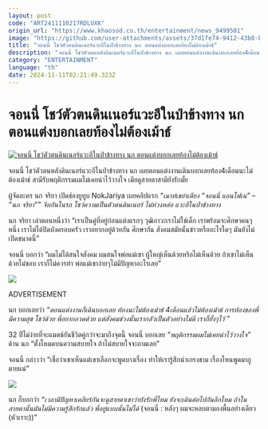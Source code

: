 ```yaml
---
layout: post
code: "ART2411110217RDLUXK"
origin_url: "https://www.khaosod.co.th/entertainment/news_9499501"
image: "https://github.com/user-attachments/assets/37d1fe74-9412-43b8-ba12-3a7b6444de48"
title: "จอนนี่ โชว์ตัวตนดินเนอร์แวะอึในป่าข้างทาง นก ตอนแต่งบอกเลยท้องไม่ต้องเม้าธ์"
description: "จอนนี่ โชว์ตัวตนหลังดินเนอร์แวะอึในป่าข้างทาง นก เผยตอนแต่งงานเดินบอกเลยท้อง4เดือนนะไม่ต้องเม้าธ์ สามีรับพฤติกรรมผมไม่เคยน่าไว้วางใจ เมียดูสายตาสามี"
category: "ENTERTAINMENT"
language: "th"
date: 2024-11-11T02:21:49.323Z
---
```


# จอนนี่ โชว์ตัวตนดินเนอร์แวะอึในป่าข้างทาง นก ตอนแต่งบอกเลยท้องไม่ต้องเม้าธ์

[![จอนนี่ โชว์ตัวตนดินเนอร์แวะอึในป่าข้างทาง นก ตอนแต่งบอกเลยท้องไม่ต้องเม้าธ์](https://www.khaosod.co.th/wpapp/uploads/2024/11/nokjohnyt1111679998.jpg "จอนนี่ โชว์ตัวตนดินเนอร์แวะอึในป่าข้างทาง นก ตอนแต่งบอกเลยท้องไม่ต้องเม้าธ์")](https://www.khaosod.co.th/wpapp/uploads/2024/11/nokjohnyt1111679998.jpg)

จอนนี่ โชว์ตัวตนหลังดินเนอร์แวะอึในป่าข้างทาง นก เผยตอนแต่งงานเดินบอกเลยท้อง4เดือนนะไม่ต้องเม้าธ์ สามีรับพฤติกรรมผมไม่เคยน่าไว้วางใจ เมียดูสายตาสามียังรักมั้ย

ผู้จัดละคร นก จริยา เปิดช่องยูทูบ NokJariya เผยคลิปแรก _“เมาท์เขย่าเตียง “จอนนี่ แอนโฟเน” – “นก จริยา””_ _จีบกันในรถ โชว์ความเป็นตัวตนดินเนอร์ ไม่ห่วงหล่อ แวะอึในป่าข้างทาง_

นก จริยา เล่าตอนหนึ่งว่า “เราเป็นคู่ที่อยู่ก่อนแต่งแรกๆ วุฒิภาวะเราไม่ใช่เด็ก เราพร้อมจะศึกษาคนๆหนึ่ง เราไม่ได้ปิดบังครอบครัว เราอยากอยู่ด้วยกัน ศึกษากัน สังคมสมัยนั้นข่าวหรืออะไรใดๆ มันยังไม่เปิดขนาดนี้”

จอนนี่ บอกว่า “ผมไม่ได้สนใจสังคม ผมสนใจพ่อแม่เขา ผู้ใหญ่เห็นด้วยหริอไม่เห็นด้วย ถ้าเขาไม่เห็นด้วยไม่ชอบ เราก็ไม่ควรทำ พ่อแม่เขาง่ายๆไม่มีปัญหาอะไรเลย”

[![](https://www.khaosod.co.th/wpapp/uploads/2024/11/nokjohnyt1111671.jpg)](https://www.khaosod.co.th/wpapp/uploads/2024/11/nokjohnyt1111671.jpg)

ADVERTISEMENT

นก บอกเลยว่า _“ตอนแต่งงานก็เดินบอกเลย ท้องนะไม่ต้องเม้าธ์ 4เดือนแล้วไม่ต้องเม้าธ์ การท้องของพี่มีความสุข โชว์ด้วย พี่อยากอวดด้วย แต่สังคมช่วงนั้นเรากลัวเป็นตัวอย่างไม่ดี เราก็ยั้งๆไว้ ”_

32 ปีไม่ง่ายที่จะแมตช์กันชีวิตคู่กว่าจะมาถึงจุดนี้ จอนนี่ บอกเลย _“พฤติกรรมผมไม่เคยน่าไว้วางใจ”_ ด้าน นก “ตั้งโหมดบนความสบายใจ ถ้าไม่สบายใจจะถามเลย”

จอนนี่ กล่าวว่า “เชื่อว่าเขาเห็นแต่เขาเลือกจะพูดบางเรื่อง ทำให้เรารู้สึกน่าเกรงขาม เรื่องไหนพูดมากูตายแน่”

[![](https://www.khaosod.co.th/wpapp/uploads/2024/11/nokjohnyt1111672.jpg)](https://www.khaosod.co.th/wpapp/uploads/2024/11/nokjohnyt1111672.jpg)

นก ก็บอกว่า _“เวลามีปัญหาเคลียร์กันจะดูสายตาเขาว่ายังรักพี่ไหม ยังจะเดินต่อไปกันอีกไหม ถ้าในสายตานั้นมันไม่มีความรู้สึกรักแล้ว พี่อยู่แบบนั้นไม่ได้_ (จอนนี่ : หลังๆ ผมจะหลบตามองพื้นอย่างเดียว (หัวเราะ))”